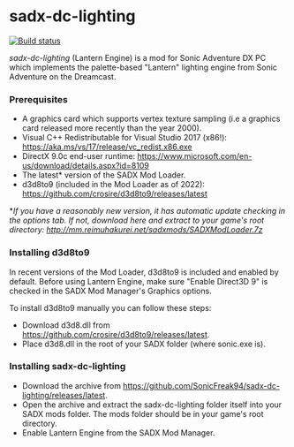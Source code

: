 # sadx-dc-lighting
[![Build status](https://ci.appveyor.com/api/projects/status/0xab7rqxy33nv835?svg=true)](https://ci.appveyor.com/project/SonicFreak94/sadx-dc-lighting)

*sadx-dc-lighting* (Lantern Engine) is a mod for Sonic Adventure DX PC which implements the palette-based "Lantern" lighting engine from Sonic Adventure on the Dreamcast.

### Prerequisites
- A graphics card which supports vertex texture sampling (i.e a graphics card released more recently than the year 2000).
- Visual C++ Redistributable for Visual Studio 2017 (x86!): https://aka.ms/vs/17/release/vc_redist.x86.exe
- DirectX 9.0c end-user runtime: https://www.microsoft.com/en-us/download/details.aspx?id=8109
- The latest* version of the SADX Mod Loader.
- d3d8to9 (included in the Mod Loader as of 2022): https://github.com/crosire/d3d8to9/releases/latest

\**If you have a reasonably new version, it has automatic update checking in the options tab. If not, download here and extract to your game's root directory: http://mm.reimuhakurei.net/sadxmods/SADXModLoader.7z*

### Installing d3d8to9
In recent versions of the Mod Loader, d3d8to9 is included and enabled by default. Before using Lantern Engine, make sure "Enable Direct3D 9" is checked in the SADX Mod Manager's Graphics options. 

To install d3d8to9 manually you can follow these steps:
- Download d3d8.dll from https://github.com/crosire/d3d8to9/releases/latest.
- Place d3d8.dll in the root of your SADX folder (where sonic.exe is).

### Installing sadx-dc-lighting
- Download the archive from https://github.com/SonicFreak94/sadx-dc-lighting/releases/latest.
- Open the archive and extract the sadx-dc-lighting folder itself into your SADX mods folder. The mods folder should be in your game's root directory.
- Enable Lantern Engine from the SADX Mod Manager.
